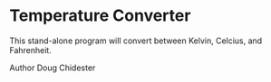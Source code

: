 Temperature Converter
=====================
This stand-alone program will convert between Kelvin, Celcius, and Fahrenheit.

Author Doug Chidester
